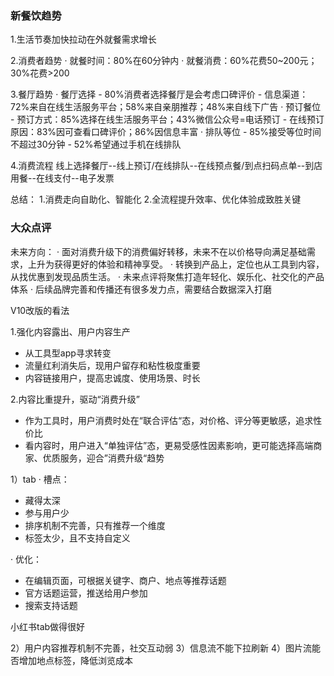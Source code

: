 ### 新餐饮趋势

1.生活节奏加快拉动在外就餐需求增长

2.消费者趋势
  · 就餐时间：80%在60分钟内
  · 就餐消费：60%花费50~200元；30%花费>200

3.餐厅趋势
  · 餐厅选择
       - 80%消费者选择餐厅是会考虑口碑评价
       - 信息渠道：72%来自在线生活服务平台；58%来自亲朋推荐；48%来自线下广告
  · 预订餐位
       - 预订方式：85%选择在线生活服务平台；43%微信公众号=电话预订
       - 在线预订原因：83%因可查看口碑评价；86%因信息丰富
  · 排队等位
       - 85%接受等位时间不超过30分钟
       - 52%希望通过手机在线排队

4.消费流程
线上选择餐厅--线上预订/在线排队--在线预点餐/到点扫码点单--到店用餐--在线支付--电子发票

总结：
1.消费走向自助化、智能化
2.全流程提升效率、优化体验成致胜关键

### 大众点评

未来方向：
· 面对消费升级下的消费偏好转移，未来不在以价格导向满足基础需求，上升为获得更好的体验和精神享受。
· 转换到产品上，定位也从工具到内容，从找优惠到发现品质生活。
· 未来点评将聚焦打造年轻化、娱乐化、社交化的产品体系
· 后续品牌完善和传播还有很多发力点，需要结合数据深入打磨

V10改版的看法

1.强化内容露出、用户内容生产
   - 从工具型app寻求转变
   - 流量红利消失后，现用户留存和粘性极度重要
   - 内容链接用户，提高忠诚度、使用场景、时长

2.内容比重提升，驱动“消费升级”
   - 作为工具时，用户消费时处在“联合评估“态，对价格、评分等更敏感，追求性价比
   - 看内容时，用户进入“单独评估”态，更易受感性因素影响，更可能选择高端商家、优质服务，迎合”消费升级“趋势




1）tab
· 槽点：
   - 藏得太深
   - 参与用户少
   - 排序机制不完善，只有推荐一个维度
   - 标签太少，且不支持自定义

· 优化：
   - 在编辑页面，可根据关键字、商户、地点等推荐话题
   - 官方话题运营，推送给用户参加
   - 搜索支持话题
   
小红书tab做得很好

2）用户内容推荐机制不完善，社交互动弱
3）信息流不能下拉刷新
4）图片流能否增加地点标签，降低浏览成本

























